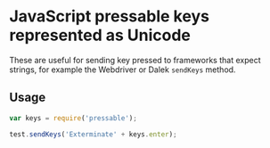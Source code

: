 JavaScript pressable keys represented as Unicode
================================================

These are useful for sending key pressed to frameworks that expect strings, for example the Webdriver or Dalek `sendKeys` method.


Usage
-----
```javascript
var keys = require('pressable');

test.sendKeys('Exterminate' + keys.enter);
```
